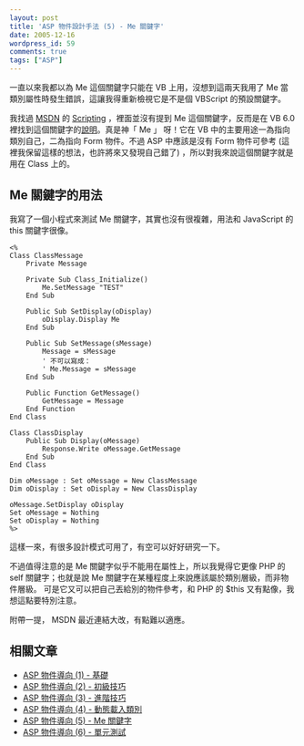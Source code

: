 ```yaml
---
layout: post
title: 'ASP 物件設計手法 (5) - Me 關鍵字'
date: 2005-12-16
wordpress_id: 59
comments: true
tags: ["ASP"]
---
```


一直以來我都以為 Me 這個關鍵字只能在 VB 上用，沒想到這兩天我用了 Me 當類別屬性時發生錯誤，這讓我得重新檢視它是不是個 VBScript 的預設關鍵字。

我找過 [MSDN](http://msdn.microsoft.com/library/) 的 [Scripting](http://msdn.microsoft.com/library/en-us/dnanchor/html/Scriptinga.asp) ，裡面並沒有提到 Me 這個關鍵字，反而是在 VB 6.0 裡找到這個關鍵字的[說明](http://msdn.microsoft.com/library/default.asp?url=/library/en-us/vbenlr98/html/vakeyme.asp)。真是神「 Me 」 呀！它在 VB 中的主要用途一為指向類別自己，二為指向 Form 物件。不過 ASP 中應該是沒有 Form 物件可參考 (這裡我保留這樣的想法，也許將來又發現自己錯了) ，所以對我來說這個關鍵字就是用在 Class 上的。 

<!--more-->

## Me 關鍵字的用法

我寫了一個小程式來測試 Me 關鍵字，其實也沒有很複雜，用法和 JavaScript 的 this 關鍵字很像。

```
<%
Class ClassMessage
    Private Message

    Private Sub Class_Initialize()
        Me.SetMessage "TEST"
    End Sub

    Public Sub SetDisplay(oDisplay)
        oDisplay.Display Me
    End Sub

    Public Sub SetMessage(sMessage)
        Message = sMessage
        ' 不可以寫成：
        ' Me.Message = sMessage
    End Sub

    Public Function GetMessage()
        GetMessage = Message
    End Function
End Class

Class ClassDisplay
    Public Sub Display(oMessage)
        Response.Write oMessage.GetMessage
    End Sub
End Class

Dim oMessage : Set oMessage = New ClassMessage
Dim oDisplay : Set oDisplay = New ClassDisplay

oMessage.SetDisplay oDisplay
Set oMessage = Nothing
Set oDisplay = Nothing
%>

```

這樣一來，有很多設計模式可用了，有空可以好好研究一下。

 不過值得注意的是 Me 關鍵字似乎不能用在屬性上，所以我覺得它更像 PHP 的 self 關鍵字；也就是說 Me 關鍵字在某種程度上來說應該屬於類別層級，而非物件層級。 可是它又可以把自己丟給別的物件參考，和 PHP 的 $this 又有點像，我想這點要特別注意。

附帶一提， MSDN 最近連結大改，有點難以適應。

## 相關文章

* [ASP 物件導向 (1) - 基礎](http://www.jaceju.net/blog/archives/51/)
* [ASP 物件導向 (2) - 初級技巧](http://www.jaceju.net/blog/archives/52/)
* [ASP 物件導向 (3) - 進階技巧](http://www.jaceju.net/blog/archives/54/)
* [ASP 物件導向 (4) - 動態載入類別](http://www.jaceju.net/blog/archives/57/)
* [ASP 物件導向 (5) - Me 關鍵字](http://www.jaceju.net/blog/archives/59/)
* [ASP 物件導向 (6) - 單元測試](http://www.jaceju.net/blog/archives/76/)

